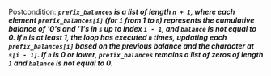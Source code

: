 Postcondition: ***`prefix_balances` is a list of length `n + 1`, where each element `prefix_balances[i]` (for `i` from 1 to `n`) represents the cumulative balance of '0's and '1's in `s` up to index `i - 1`, and `balance` is not equal to 0. If `n` is at least 1, the loop has executed `n` times, updating each `prefix_balances[i]` based on the previous balance and the character at `s[i - 1]`. If `n` is 0 or lower, `prefix_balances` remains a list of zeros of length `1` and `balance` is not equal to 0.***